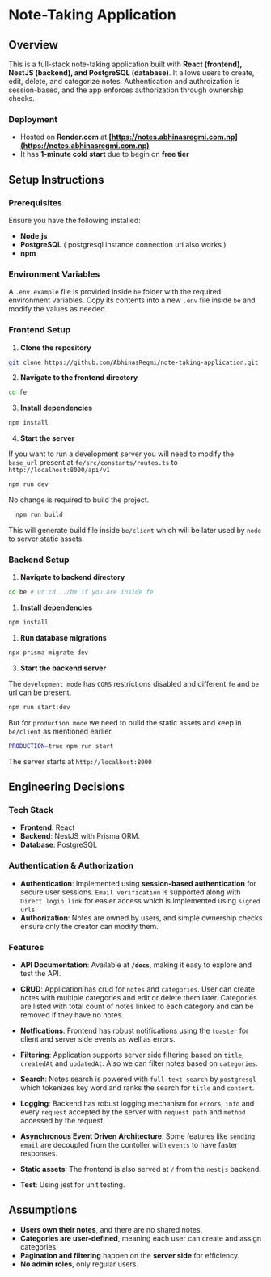 # **Note-Taking Application**

## **Overview**

This is a full-stack note-taking application built with **React (frontend), NestJS (backend), and PostgreSQL (database)**. It allows users to create, edit, delete, and categorize notes. Authentication and authroization is session-based, and the app enforces authorization through ownership checks.

### **Deployment**

- Hosted on **Render.com** at **[https://notes.abhinasregmi.com.np](https://notes.abhinasregmi.com.np)**
- It has **1-minute cold start** due to begin on **free tier**

## **Setup Instructions**

### **Prerequisites**

Ensure you have the following installed:

- **Node.js**
- **PostgreSQL** ( postgresql instance connection uri also works )
- **npm**

### **Environment Variables**

A `.env.example` file is provided inside `be` folder with the required environment variables. Copy its contents into a new `.env` file inside `be` and modify the values as needed.

### **Frontend Setup**

1. **Clone the repository**

```sh
git clone https://github.com/AbhinasRegmi/note-taking-application.git
```

2. **Navigate to the frontend directory**

```sh
cd fe
```

3. **Install dependencies**

```sh
npm install
```

4. **Start the server**

If you want to run a development server you will need to modify the `base_url` present at `fe/src/constants/routes.ts` to `http://localhost:8000/api/v1`

```sh
npm run dev
```

No change is required to build the project.

```sh
  npm run build
```

This will generate build file inside `be/client` which will be later used by `node` to server static assets.

### **Backend Setup**

1. **Navigate to backend directory**

```sh
cd be # Or cd ../be if you are inside fe
```

1. **Install dependencies**

```sh
npm install
```

1. **Run database migrations**

```sh
npx prisma migrate dev
```

3. **Start the backend server**

The `development mode` has `CORS` restrictions disabled and different `fe` and `be` url can be present.

```sh
npm run start:dev
```

But for `production mode` we need to build the static assets and keep in `be/client` as mentioned earlier.

```sh
PRODUCTION=true npm run start
```
The server starts at `http://localhost:8000`

## **Engineering Decisions**

### **Tech Stack**

- **Frontend**: React
- **Backend**: NestJS with Prisma ORM.
- **Database**: PostgreSQL

### **Authentication & Authorization**

- **Authentication**: Implemented using **session-based authentication** for secure user sessions. `Email verification` is supported along with `Direct login link` for easier access which is implemented using `signed urls`.
- **Authorization**: Notes are owned by users, and simple ownership checks ensure only the creator can modify them.

### **Features**

- **API Documentation**: Available at **`/docs`**, making it easy to explore and test the API.

- **CRUD**: Application has crud for `notes` and `categories`. User can create notes with multiple categories and edit or delete them later. Categories are listed with total count of notes linked to each category and can be removed if they have no notes.

- **Notfications**: Frontend has robust notifications using the `toaster` for client and server side events as well as errors.

- **Filtering**: Application supports server side filtering based on `title`, `createdAt` and `updatedAt`. Also we can filter notes based on `categories`.

- **Search**: Notes search is powered with `full-text-search` by `postgresql` which tokenizes key word and ranks the search for `title` and `content`.

- **Logging**: Backend has robust logging mechanism for `errors`, `info` and every `request` accepted by the server with `request path` and `method` accessed by the request. 

- **Asynchronous Event Driven Architecture**: Some features like `sending email` are decoupled from the contoller with `events` to have faster responses.

- **Static assets**: The frontend is also served at `/` from the `nestjs` backend.

- **Test**: Using jest for unit testing.

## **Assumptions**

- **Users own their notes**, and there are no shared notes.
- **Categories are user-defined**, meaning each user can create and assign categories.
- **Pagination and filtering** happen on the **server side** for efficiency.
- **No admin roles**, only regular users.
